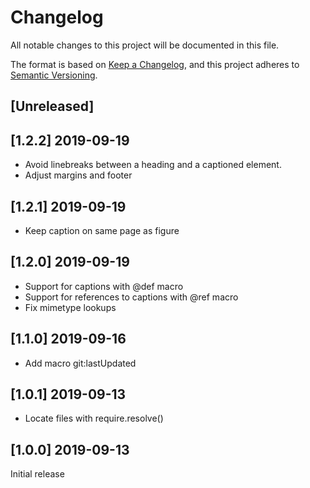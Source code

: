 # Changelog

All notable changes to this project will be documented in this file.

The format is based on [Keep a Changelog](https://keepachangelog.com/en/1.0.0/),
and this project adheres to [Semantic Versioning](https://semver.org/spec/v2.0.0.html).

## [Unreleased]

## [1.2.2] 2019-09-19

-   Avoid linebreaks between a heading and a captioned element.
-   Adjust margins and footer

## [1.2.1] 2019-09-19

-   Keep caption on same page as figure

## [1.2.0] 2019-09-19

-   Support for captions with @def macro
-   Support for references to captions with @ref macro
-   Fix mimetype lookups

## [1.1.0] 2019-09-16

-   Add macro git:lastUpdated

## [1.0.1] 2019-09-13

-   Locate files with require.resolve()

## [1.0.0] 2019-09-13

Initial release
